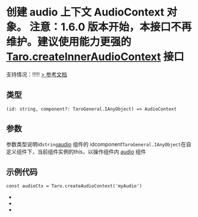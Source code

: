 # 创建 audio 上下文 AudioContext 对象。 **注意：1.6.0 版本开始，本接口不再维护。建议使用能力更强的 [Taro.createInnerAudioContext](createInnerAudioContext.html) 接口**
支持情况：!!!!!
[> 参考文档
](https://developers.weixin.qq.com/miniprogram/dev/api/media/audio/wx.createAudioContext.html)
## 类型[​](createAudioContext.html#类型)
```tsx
(id: string, component?: TaroGeneral.IAnyObject) => AudioContext
```

## 参数[​](createAudioContext.html#参数)
参数类型说明id`string`[audio](../../../components/media/audio.html) 组件的 idcomponent`TaroGeneral.IAnyObject`在自定义组件下，当前组件实例的this，以操作组件内 [audio](../../../components/media/audio.html) 组件
## 示例代码[​](createAudioContext.html#示例代码)
```tsx
const audioCtx = Taro.createAudioContext('myAudio')
```

- 
- 
-
